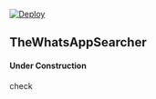 [![Deploy](https://www.herokucdn.com/deploy/button.png)](https://heroku.com/deploy)


## TheWhatsAppSearcher

#### Under Construction
check
